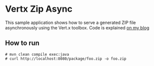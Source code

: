 Vertx Zip Async
===============

This sample application shows how to serve a generated ZIP file asynchronously using the Vert.x toolbox. Code is explained [on my blog](https://dmetzler.github.io/)


How to run
----------

```console
# mvn clean compile exec:java
# curl http://localhost:8080/package/foo.zip -o foo.zip
```


